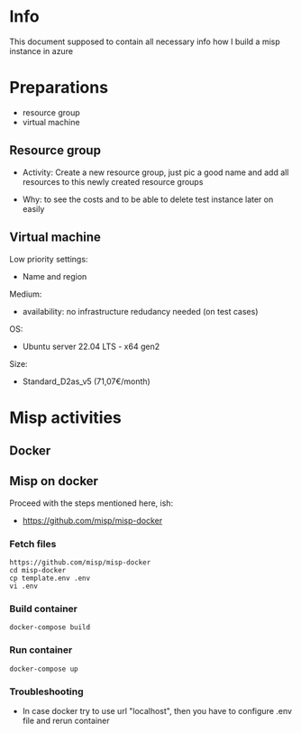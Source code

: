 # Info

This document supposed to contain all necessary info how I build a misp instance in azure

# Preparations

- resource group
- virtual machine

## Resource group

- Activity: Create a new resource group, just pic a good name and add all resources to this newly created resource groups

- Why: to see the costs and to be able to delete test instance later on easily

## Virtual machine

Low priority settings:
- Name and region

Medium:
- availability: no infrastructure redudancy needed (on test cases)

OS:
- Ubuntu server 22.04 LTS - x64 gen2

Size:
- Standard_D2as_v5 (71,07€/month)

# Misp activities

## Docker


## Misp on docker
Proceed with the steps mentioned here, ish:
- https://github.com/misp/misp-docker


### Fetch files

```
https://github.com/misp/misp-docker
cd misp-docker
cp template.env .env
vi .env
```

### Build container

```
docker-compose build
```

### Run container

```
docker-compose up
```

### Troubleshooting

- In case docker try to use url "localhost", then you have to configure .env file and rerun container